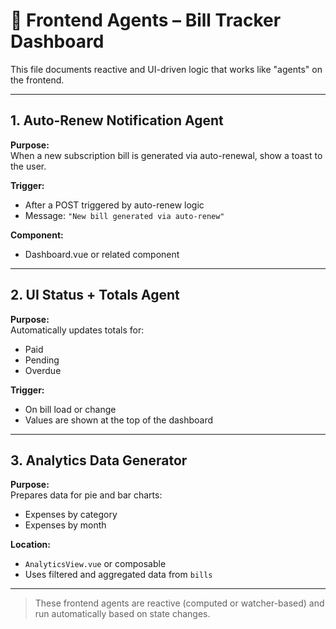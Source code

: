 # 🧠 Frontend Agents – Bill Tracker Dashboard

This file documents reactive and UI-driven logic that works like "agents" on the frontend.

---

## 1. Auto-Renew Notification Agent

**Purpose:**  
When a new subscription bill is generated via auto-renewal, show a toast to the user.

**Trigger:**  
- After a POST triggered by auto-renew logic
- Message: `"New bill generated via auto-renew"`

**Component:**  
- Dashboard.vue or related component

---

## 2. UI Status + Totals Agent

**Purpose:**  
Automatically updates totals for:
- Paid
- Pending
- Overdue

**Trigger:**  
- On bill load or change
- Values are shown at the top of the dashboard

---

## 3. Analytics Data Generator

**Purpose:**  
Prepares data for pie and bar charts:
- Expenses by category
- Expenses by month

**Location:**  
- `AnalyticsView.vue` or composable
- Uses filtered and aggregated data from `bills`

---

> These frontend agents are reactive (computed or watcher-based) and run automatically based on state changes.
